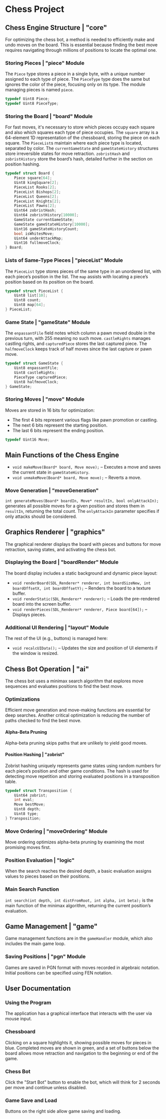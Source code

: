 # Chess Project

## Chess Engine Structure | "core"

For optimizing the chess bot, a method is needed to efficiently make and undo moves on the board. This is essential because finding the best move requires navigating through millions of positions to locate the optimal one.

### Storing Pieces | "piece" Module

The `Piece` type stores a piece in a single byte, with a unique number assigned to each type of piece. The `PieceType` type does the same but ignores the color of the piece, focusing only on its type. The module managing pieces is named `piece`.

```c
typedef Uint8 Piece;
typedef Uint8 PieceType;
```

### Storing the Board | "board" Module

For fast moves, it's necessary to store which pieces occupy each square and also which squares each type of piece occupies. The `square` array is a 64-element 1D representation of the chessboard, storing the piece on each square. The `PieceList`s maintain where each piece type is located, separated by color. The `currentGameState` and `gameStateHistory` structures store irreversible states for move retraction. `zobristHash` and `zobristHistory` store the board’s hash, detailed further in the section on position hashing.

```c
typedef struct Board {
    Piece square[64];
    Uint8 kingSquare[2];
    PieceList Rooks[2];
    PieceList Bishops[2];
    PieceList Queens[2];
    PieceList Knights[2];
    PieceList Pawns[2];
    Uint64 zobristHash;
    Uint64 zobristHistory[10000];
    GameState currentGameState;
    GameState gameStateHistory[10000];
    Uint16 gameStateHistoryCount;
    bool isWhitesMove;
    Uint64 underAttackMap;
    Uint16 fullmoveClock;
} Board;
```

### Lists of Same-Type Pieces | "pieceList" Module

The `PieceList` type stores pieces of the same type in an unordered list, with each piece’s position in the list. The `map` assists with locating a piece’s position based on its position on the board.

```c
typedef struct PieceList {
    Uint8 list[10];
    Uint8 count;
    Uint8 map[64];
} PieceList;
```

### Game State | "gameState" Module

The `enpassantFile` field notes which column a pawn moved double in the previous turn, with 255 meaning no such move. `castleRights` manages castling rights, and `capturedPiece` stores the last captured piece. The `halfmoveClock` keeps track of half moves since the last capture or pawn move.

```c
typedef struct GameState {
    Uint8 enpassantFile;
    Uint8 castleRights;
    PieceType capturedPiece;
    Uint8 halfmoveClock;
} GameState;
```

### Storing Moves | "move" Module

Moves are stored in 16 bits for optimization:
- The first 4 bits represent various flags like pawn promotion or castling.
- The next 6 bits represent the starting position.
- The last 6 bits represent the ending position.

```c
typedef Uint16 Move;
```

## Main Functions of the Chess Engine

- `void makeMove(Board* board, Move move);` – Executes a move and saves the current state in `gameStateHistory`.
- `void unmakeMove(Board* board, Move move);` – Reverts a move.

### Move Generation | "moveGeneration"

`int generateMoves(Board* boardIn, Move* resultIn, bool onlyAttackIn);` generates all possible moves for a given position and stores them in `resultIn`, returning the total count. The `onlyAttackIn` parameter specifies if only attacks should be considered.

## Graphics Renderer | "graphics"

The graphical renderer displays the board with pieces and buttons for move retraction, saving states, and activating the chess bot.

### Displaying the Board | "boardRender" Module

The board display includes a static background and dynamic piece layout:
- `void renderBoard(SDL_Renderer* renderer, int boardSizeNew, int boardOffsetX, int boardOffsetY);` – Renders the board to a texture buffer.
- `void renderStatic(SDL_Renderer* renderer);` – Loads the pre-rendered board into the screen buffer.
- `void renderPieces(SDL_Renderer* renderer, Piece board[64]);` – Displays pieces.

### Additional UI Rendering | "layout" Module

The rest of the UI (e.g., buttons) is managed here:
- `void recalcUIData();` – Updates the size and position of UI elements if the window is resized.

## Chess Bot Operation | "ai"

The chess bot uses a minimax search algorithm that explores move sequences and evaluates positions to find the best move.

### Optimizations

Efficient move generation and move-making functions are essential for deep searches. Another critical optimization is reducing the number of paths checked to find the best move.

#### Alpha-Beta Pruning

Alpha-beta pruning skips paths that are unlikely to yield good moves.

#### Position Hashing | "zobrist"

Zobrist hashing uniquely represents game states using random numbers for each piece’s position and other game conditions. The hash is used for detecting move repetition and storing evaluated positions in a transposition table.

```c
typedef struct Transposition {
    Uint64 zobrist;
    int eval;
    Move bestMove;
    Uint8 depth;
    Uint8 type;
} Transposition;
```

### Move Ordering | "moveOrdering" Module

Move ordering optimizes alpha-beta pruning by examining the most promising moves first.

### Position Evaluation | "logic"

When the search reaches the desired depth, a basic evaluation assigns values to pieces based on their positions.

### Main Search Function

`int search(int depth, int distFromRoot, int alpha, int beta);` is the main function of the minimax algorithm, returning the current position’s evaluation.

## Game Management | "game"

Game management functions are in the `gameHandler` module, which also includes the main game loop.

### Saving Positions | "pgn" Module

Games are saved in PGN format with moves recorded in algebraic notation. Initial positions can be specified using FEN notation.

## User Documentation

### Using the Program

The application has a graphical interface that interacts with the user via mouse input.

### Chessboard

Clicking on a square highlights it, showing possible moves for pieces in blue. Completed moves are shown in green, and a set of buttons below the board allows move retraction and navigation to the beginning or end of the game.

### Chess Bot

Click the "Start Bot" button to enable the bot, which will think for 2 seconds per move and continue unless disabled.

### Game Save and Load

Buttons on the right side allow game saving and loading.

